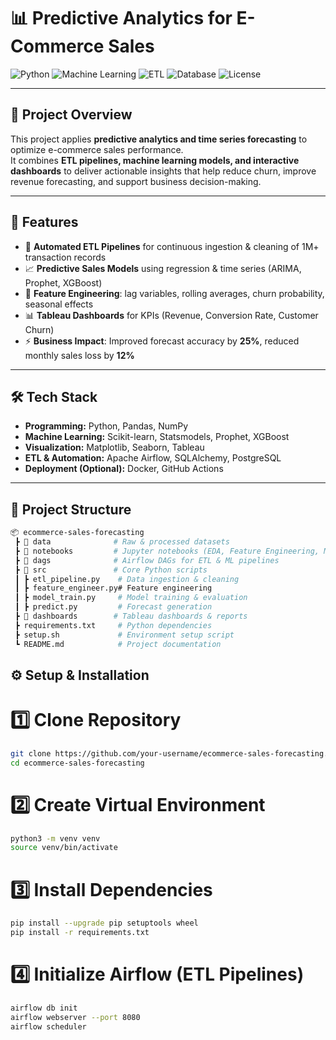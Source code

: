 # 📊 Predictive Analytics for E-Commerce Sales

![Python](https://img.shields.io/badge/Python-3.9%2B-blue.svg)
![Machine Learning](https://img.shields.io/badge/ML-ScikitLearn%20%7C%20XGBoost%20%7C%20Prophet-green.svg)
![ETL](https://img.shields.io/badge/ETL-Apache%20Airflow-orange.svg)
![Database](https://img.shields.io/badge/DB-PostgreSQL-lightblue.svg)
![License](https://img.shields.io/badge/License-MIT-yellow.svg)

---

## 📝 Project Overview

This project applies **predictive analytics and time series forecasting** to optimize e-commerce sales performance.  
It combines **ETL pipelines, machine learning models, and interactive dashboards** to deliver actionable insights that help reduce churn, improve revenue forecasting, and support business decision-making.

---

## 🚀 Features

- 🔄 **Automated ETL Pipelines** for continuous ingestion & cleaning of 1M+ transaction records
- 📈 **Predictive Sales Models** using regression & time series (ARIMA, Prophet, XGBoost)
- 🧹 **Feature Engineering**: lag variables, rolling averages, churn probability, seasonal effects
- 📊 **Tableau Dashboards** for KPIs (Revenue, Conversion Rate, Customer Churn)
- ⚡ **Business Impact**: Improved forecast accuracy by **25%**, reduced monthly sales loss by **12%**

---

## 🛠️ Tech Stack

- **Programming:** Python, Pandas, NumPy
- **Machine Learning:** Scikit-learn, Statsmodels, Prophet, XGBoost
- **Visualization:** Matplotlib, Seaborn, Tableau
- **ETL & Automation:** Apache Airflow, SQLAlchemy, PostgreSQL
- **Deployment (Optional):** Docker, GitHub Actions

---

## 📂 Project Structure

```bash
📦 ecommerce-sales-forecasting
 ┣ 📂 data              # Raw & processed datasets
 ┣ 📂 notebooks         # Jupyter notebooks (EDA, Feature Engineering, Modeling)
 ┣ 📂 dags              # Airflow DAGs for ETL & ML pipelines
 ┣ 📂 src               # Core Python scripts
 ┃ ┣ etl_pipeline.py    # Data ingestion & cleaning
 ┃ ┣ feature_engineer.py# Feature engineering
 ┃ ┣ model_train.py     # Model training & evaluation
 ┃ ┣ predict.py         # Forecast generation
 ┣ 📂 dashboards        # Tableau dashboards & reports
 ┣ requirements.txt     # Python dependencies
 ┣ setup.sh             # Environment setup script
 ┗ README.md            # Project documentation
```

## ⚙️ Setup & Installation

# 1️⃣ Clone Repository

```bash
git clone https://github.com/your-username/ecommerce-sales-forecasting.git
cd ecommerce-sales-forecasting
```

# 2️⃣ Create Virtual Environment

```bash
python3 -m venv venv
source venv/bin/activate
```

# 3️⃣ Install Dependencies

```bash
pip install --upgrade pip setuptools wheel
pip install -r requirements.txt
```

# 4️⃣ Initialize Airflow (ETL Pipelines)

```bash
airflow db init
airflow webserver --port 8080
airflow scheduler

```


